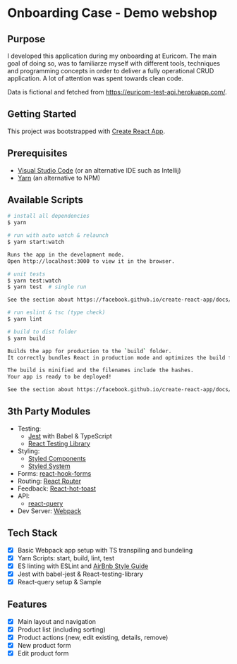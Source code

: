 # Onboarding Case - Demo webshop

## Purpose

I developed this application during my onboarding at Euricom. The main goal of doing so, was to familiarze myself with different tools, techniques and programming concepts in order to deliver a fully operational CRUD application. A lot of attention was spent towards clean code.

Data is fictional and fetched from https://euricom-test-api.herokuapp.com/.

## Getting Started

This project was bootstrapped with [Create React App](https://github.com/facebook/create-react-app).

## Prerequisites

- [Visual Studio Code](https://code.visualstudio.com/) (or an alternative IDE such as Intellij)
- [Yarn](https://yarnpkg.com/) (an alternative to NPM)

## Available Scripts

```bash
# install all dependencies
$ yarn

# run with auto watch & relaunch
$ yarn start:watch

Runs the app in the development mode.
Open http://localhost:3000 to view it in the browser.

# unit tests
$ yarn test:watch
$ yarn test  # single run

See the section about https://facebook.github.io/create-react-app/docs/running-tests for more information.

# run eslint & tsc (type check)
$ yarn lint

# build to dist folder
$ yarn build

Builds the app for production to the `build` folder.
It correctly bundles React in production mode and optimizes the build for the best performance.

The build is minified and the filenames include the hashes.
Your app is ready to be deployed!

See the section about https://facebook.github.io/create-react-app/docs/deployment for more information.

```

## 3th Party Modules

- Testing:
  - [Jest](https://jestjs.io/) with Babel & TypeScript
  - [React Testing Library](https://testing-library.com/)
- Styling:
  - [Styled Components](https://styled-components.com/)
  - [Styled System](https://styled-system.com/)
- Forms: [react-hook-forms](https://react-hook-form.com/)
- Routing: [React Router](https://reactrouter.com/)
- Feedback: [React-hot-toast](https://react-hot-toast.com/)
- API:
  - [react-query](https://react-query.tanstack.com/)
- Dev Server: [Webpack](https://webpack.js.org/)

## Tech Stack

- [x] Basic Webpack app setup with TS transpiling and bundeling
- [x] Yarn Scripts: start, build, lint, test
- [x] ES linting with ESLint and [AirBnb Style Guide](https://github.com/airbnb/javascript)
- [x] Jest with babel-jest & React-testing-library
- [x] React-query setup & Sample

## Features

- [x] Main layout and navigation
- [x] Product list (including sorting)
- [x] Product actions (new, edit existing, details, remove)
- [x] New product form
- [x] Edit product form
